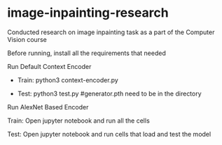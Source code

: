 # image-inpainting-research
Conducted research on image inpainting task as a part of the Computer Vision course

Before running, install all the requirements that needed

Run Default Context Encoder

  - Train: python3 context-encoder.py

   - Test: python3 test.py #generator.pth need to be in the directory

Run AlexNet Based Encoder

Train: Open jupyter notebook and run all the cells

Test: Open jupyter notebook and run cells that load and test the model


